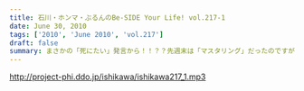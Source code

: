 ```yaml
---
title: 石川・ホンマ・ぶるんのBe-SIDE Your Life! vol.217-1
date: June 30, 2010
tags: ['2010', 'June 2010', 'vol.217']
draft: false
summary: まさかの「死にたい」発言から！！？？先週末は「マスタリング」だったのですが・・・はたして！？NAMAE
---
```


http://project-phi.ddo.jp/ishikawa/ishikawa217_1.mp3